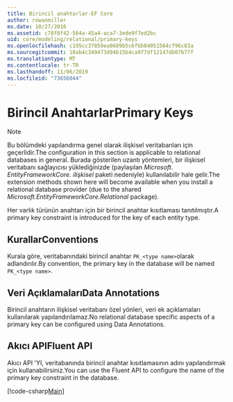 ```yaml
---
title: Birincil anahtarlar-EF Core
author: rowanmiller
ms.date: 10/27/2016
ms.assetid: c78f8f42-564a-45a4-aca7-3ede9f7ed2bc
uid: core/modeling/relational/primary-keys
ms.openlocfilehash: c195cc37859ea0689b5c6fbb84051564cf96c83a
ms.sourcegitcommit: 18ab4c349473d94b15b4ca977df12147db07b77f
ms.translationtype: MT
ms.contentlocale: tr-TR
ms.lasthandoff: 11/06/2019
ms.locfileid: "73656044"
---
```

# <a name="primary-keys"></a><span data-ttu-id="e26f0-102">Birincil Anahtarlar</span><span class="sxs-lookup"><span data-stu-id="e26f0-102">Primary Keys</span></span>

> [!NOTE]  
> <span data-ttu-id="e26f0-103">Bu bölümdeki yapılandırma genel olarak ilişkisel veritabanları için geçerlidir.</span><span class="sxs-lookup"><span data-stu-id="e26f0-103">The configuration in this section is applicable to relational databases in general.</span></span> <span data-ttu-id="e26f0-104">Burada gösterilen uzantı yöntemleri, bir ilişkisel veritabanı sağlayıcısı yüklediğinizde (paylaşılan *Microsoft. EntityFrameworkCore. ilişkisel* paketi nedeniyle) kullanılabilir hale gelir.</span><span class="sxs-lookup"><span data-stu-id="e26f0-104">The extension methods shown here will become available when you install a relational database provider (due to the shared *Microsoft.EntityFrameworkCore.Relational* package).</span></span>

<span data-ttu-id="e26f0-105">Her varlık türünün anahtarı için bir birincil anahtar kısıtlaması tanıtılmıştır.</span><span class="sxs-lookup"><span data-stu-id="e26f0-105">A primary key constraint is introduced for the key of each entity type.</span></span>

## <a name="conventions"></a><span data-ttu-id="e26f0-106">Kurallar</span><span class="sxs-lookup"><span data-stu-id="e26f0-106">Conventions</span></span>

<span data-ttu-id="e26f0-107">Kurala göre, veritabanındaki birincil anahtar `PK_<type name>`olarak adlandırılır.</span><span class="sxs-lookup"><span data-stu-id="e26f0-107">By convention, the primary key in the database will be named `PK_<type name>`.</span></span>

## <a name="data-annotations"></a><span data-ttu-id="e26f0-108">Veri Açıklamaları</span><span class="sxs-lookup"><span data-stu-id="e26f0-108">Data Annotations</span></span>

<span data-ttu-id="e26f0-109">Birincil anahtarın ilişkisel veritabanı özel yönleri, veri ek açıklamaları kullanılarak yapılandırılamaz.</span><span class="sxs-lookup"><span data-stu-id="e26f0-109">No relational database specific aspects of a primary key can be configured using Data Annotations.</span></span>

## <a name="fluent-api"></a><span data-ttu-id="e26f0-110">Akıcı API</span><span class="sxs-lookup"><span data-stu-id="e26f0-110">Fluent API</span></span>

<span data-ttu-id="e26f0-111">Akıcı API 'YI, veritabanında birincil anahtar kısıtlamasının adını yapılandırmak için kullanabilirsiniz.</span><span class="sxs-lookup"><span data-stu-id="e26f0-111">You can use the Fluent API to configure the name of the primary key constraint in the database.</span></span>

[!code-csharp[Main](../../../../samples/core/Modeling/FluentAPI/Relational/KeyName.cs?name=KeyName&highlight=9)]

